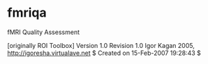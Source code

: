 # fmriqa
fMRI  Quality Assessment 




[originally ROI Toolbox]
Version 1.0  Revision 1.0
Igor Kagan 2005, http://igoresha.virtualave.net
$ Created on 15-Feb-2007 19:28:43 $
  
